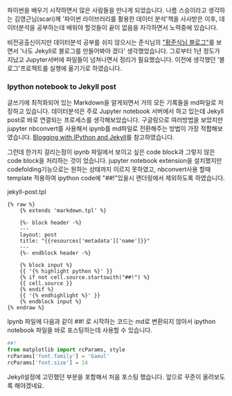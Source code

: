 파이썬을 배우기 시작하면서 많은 사람들을 만나게 되었습니다. 
나름 스승이라고 생각하는 김영근님(scari)께 '파이썬 라이브러리를 활용한 데이터 분석'책을 사사받은 이후, 데이터분석을 공부하는데 배워야 할것들이 끝이 없음을 자각하면서 노력중에 있습니다.

비전공출신이지만 데이터분석 공부를 쉬지 않으시는 준식님의 <a href="http://jsidea.net">"황준식님 블로그"</a>를 보면서 '나도 Jekyll로 블로그를 만들어봐야 겠다' 생각했었습니다.
그로부터 1년 정도가 지났고 Jupyter서버에 파일들이 넘쳐나면서 정리가 필요했습니다. 이전에 생각했던 '블로그'프로젝트를 실행에 옮기기로 하였습니다.
   
### Ipython notebook to Jekyll post
글쓰기에 최적화되어 있는 Markdown을 알게되면서 거의 모든 기록들을 md파일로 저장하고 있습니다.
데이터분석은 주로 Jupyter notebook 서버에서 하고 있는데 Jekyll post로 바로 연결되는 프로세스를 생각해보았습니다.
구글링으로 여러방법을 보았지만 jupyter nbconvert를 사용해서 ipynb를 md파일로 전환해주는 방법이 가장 적합해보였습니다.
<a href="http://christop.club/2014/02/21/blogging-with-ipython-and-jekyll/">Blogging with IPython and Jekyll</a>를 참고하였습니다.

그런데 한가지 걸리는점이 ipynb 파일에서 보이고 싶은 code block과 그렇지 않은 code block을 처리하는 것이 었습니다.
jupyter notebook extension을 설치했지만 codefolding기능으로는 원하는 상태까지 이르지 못하였고, 
nbconvert사용 할때 template 적용하여 ipython code에 "##!"있을시 랜더링에서 제외하도록 하였습니다.

jekyll-post.tpl


~~~text
{% raw %}
    {% extends 'markdown.tpl' %}
        
    {%- block header -%}
    ---
    layout: post
    title: "{{resources['metadata']['name']}}"
    ---
    {%- endblock header -%}
    
    {% block input %}
    {{ '{% highlight python %}' }}
    {% if not cell.source.startswith("##!") %}
    {{ cell.source }} 
    {% endif %}
    {{ '{% endhighlight %}' }}
    {% endblock input %}
{% endraw %}
~~~


Ipynb 파일에 다음과 같이 ##! 로 시작하는 코드는 md로 변환되지 않아서 ipython notebook 파일을 바로 포스팅하는데 사용할 수 있습니다.

~~~python
##!
from matplotlib import rcParams, style
rcParams['font.family'] = 'Gaeul'
rcParams['font.size'] = 14
~~~

Jekyll설정에 고민했던 부분을 포함해서 처음 포스팅 했습니다.
앞으로 꾸준이 올려보도록 해야겠네요.
